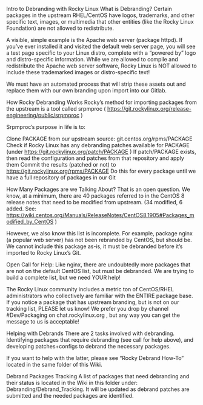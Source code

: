 Intro to Debranding with Rocky Linux
What is Debranding?
Certain packages in the upstream RHEL/CentOS have logos, trademarks, and other specific text, images, or multimedia that other entities (like the Rocky Linux Foundation) are not allowed to redistribute.

A visible, simple example is the Apache web server (package httpd). If you’ve ever installed it and visited the default web server page, you will see a test page specific to your Linux distro, complete with a “powered by” logo and distro-specific information. While we are allowed to compile and redistribute the Apache web server software, Rocky Linux is NOT allowed to include these trademarked images or distro-specific text!

We must have an automated process that will strip these assets out and replace them with our own branding upon import into our Gitlab.


How Rocky Debranding Works
Rocky’s method for importing packages from the upstream is a tool called srpmproc ( https://git.rockylinux.org/release-engineering/public/srpmproc )

Srpmproc’s purpose in life is to:

Clone PACKAGE from our upstream source: git.centos.org/rpms/PACKAGE
Check if Rocky Linux has any debranding patches available for PACKAGE (under https://git.rockylinux.org/patch/PACKAGE )
If patch/PACKAGE exists, then read the configuration and patches from that repository and apply them
Commit the results (patched or not) to https://git.rockylinux.org/rpms/PACKAGE
Do this for every package until we have a full repository of packages in our Git

How Many Packages are we Talking About?
That is an open question. We know, at a minimum, there are 40 packages referred to in the CentOS 8 release notes that need to be modified from upstream. (34 modified, 6 added. See: https://wiki.centos.org/Manuals/ReleaseNotes/CentOS8.1905#Packages_modified_by_CentOS )

However, we also know this list is incomplete. For example, package nginx (a popular web server) has not been rebranded by CentOS, but should be. We cannot include this package as-is, it must be debranded before it’s imported to Rocky Linux’s Git.


Open Call for Help:
Like nginx, there are undoubtedly more packages that are not on the default CentOS list, but must be debranded. We are trying to build a complete list, but we need YOUR help!

The Rocky Linux community includes a metric ton of CentOS/RHEL administrators who collectively are familiar with the ENTIRE package base. If you notice a package that has upstream branding, but is not on our tracking list, PLEASE let us know! We prefer you drop by channel #Dev/Packaging on chat.rockylinux.org , but any way you can get the message to us is acceptable!


Helping with Debrands
There are 2 tasks involved with debranding. Identifying packages that require debranding (see call for help above), and developing patches+configs to debrand the necessary packages.

If you want to help with the latter, please see “Rocky Debrand How-To” located in the same folder of this Wiki.


Debrand Packages Tracking
A list of packages that need debranding and their status is located in the Wiki in this folder under: Debranding/Debrand_Tracking. It will be updated as debrand patches are submitted and the needed packages are identified.

